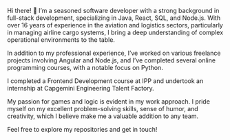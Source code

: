 Hi there! 👋
I’m a seasoned software developer with a strong background in full-stack development, specializing in Java, React, SQL, and Node.js. With over 16 years of experience in the aviation and logistics sectors, particularly in managing airline cargo systems, I bring a deep understanding of complex operational environments to the table.

In addition to my professional experience, I’ve worked on various freelance projects involving Angular and Node.js, and I’ve completed several online programming courses, with a notable focus on Python.

I completed a Frontend Development course at IPP and undertook an internship at Capgemini Engineering Talent Factory.

My passion for games and logic is evident in my work approach. I pride myself on my excellent problem-solving skills, sense of humor, and creativity, which I believe make me a valuable addition to any team.

Feel free to explore my repositories and get in touch!
